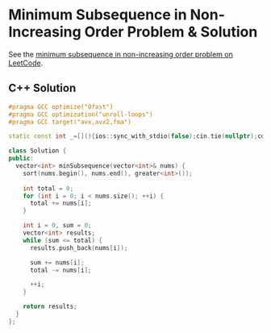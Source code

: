 # Minimum Subsequence in Non-Increasing Order Problem & Solution

See the [minimum subsequence in non-increasing order problem on LeetCode](https://leetcode.com/problems/minimum-subsequence-in-non-increasing-order).

## C++ Solution

```cpp
#pragma GCC optimize("Ofast")
#pragma GCC optimization("unroll-loops")
#pragma GCC target("avx,avx2,fma")

static const int _=[](){ios::sync_with_stdio(false);cin.tie(nullptr);cout.tie(nullptr);return 0;}();

class Solution {
public:
  vector<int> minSubsequence(vector<int>& nums) {
    sort(nums.begin(), nums.end(), greater<int>());
    
    int total = 0;
    for (int i = 0; i < nums.size(); ++i) {
      total += nums[i];
    }

    int i = 0, sum = 0;
    vector<int> results;
    while (sum <= total) {
      results.push_back(nums[i]);

      sum += nums[i];
      total -= nums[i];

      ++i;
    }

    return results;
  }
};
```
